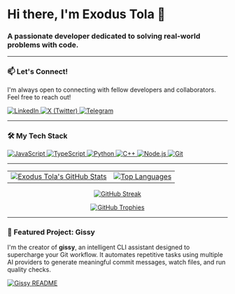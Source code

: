 # Hi there, I'm Exodus Tola 👋

### A passionate developer dedicated to solving real-world problems with code.

---

### 📫 Let's Connect!

I'm always open to connecting with fellow developers and collaborators. Feel free to reach out!

<p align="left">
  <a href="https://www.linkedin.com/in/exodus-tola" target="_blank">
    <img src="https://img.shields.io/badge/LinkedIn-0077B5?style=for-the-badge&logo=linkedin&logoColor=white" alt="LinkedIn">
  </a>
  <a href="https://x.com/Exodus_Tola" target="_blank">
    <img src="https://img.shields.io/badge/X_(Twitter)-000000?style=for-the-badge&logo=x&logoColor=white" alt="X (Twitter)">
  </a>
  <a href="https://t.me/Exodus_Tola" target="_blank">
    <img src="https://img.shields.io/badge/Telegram-2CA5E0?style=for-the-badge&logo=telegram&logoColor=white" alt="Telegram">
  </a>
</p>

---

### 🛠️ My Tech Stack

<p align="left">
  <a href="https://developer.mozilla.org/en-US/docs/Web/JavaScript" target="_blank" rel="noreferrer">
    <img src="https://img.shields.io/badge/JavaScript-ES6+-F7DF1E?style=for-the-badge&logo=javascript&logoColor=black" alt="JavaScript">
  </a>
  <a href="https://www.typescriptlang.org/" target="_blank" rel="noreferrer">
    <img src="https://img.shields.io/badge/TypeScript-3178C6?style=for-the-badge&logo=typescript&logoColor=white" alt="TypeScript">
  </a>
    <a href="https://www.python.org/" target="_blank" rel="noreferrer">
    <img src="https://img.shields.io/badge/Python-3776AB?style=for-the-badge&logo=python&logoColor=white" alt="Python">
  </a>
  <a href="https://isocpp.org/" target="_blank" rel="noreferrer">
    <img src="https://img.shields.io/badge/C%2B%2B-00599C?style=for-the-badge&logo=c%2B%2B&logoColor=white" alt="C++">
  </a>
  <a href="https://nodejs.org" target="_blank" rel="noreferrer">
    <img src="https://img.shields.io/badge/Node.js-20232A?style=for-the-badge&logo=node.js&logoColor=6DA55F" alt="Node.js">
  </a>
  <a href="https://git-scm.com/" target="_blank" rel="noreferrer">
    <img src="https://img.shields.io/badge/Git-F05032?style=for-the-badge&logo=git&logoColor=white" alt="Git">
  </a>
</p>

---

<table align="center">
  <tr>
    <td valign="top">
      <a href="https://github.com/anuraghazra/github-readme-stats">
        <img src="https://github-readme-stats.vercel.app/api?username=exodus-tola-mindCoder&show_icons=true&theme=dracula&hide_rank=false" alt="Exodus Tola's GitHub Stats" />
      </a>
    </td>
    <td valign="top">
      <a href="https://github.com/anuraghazra/github-readme-stats">
        <img src="https://github-readme-stats.vercel.app/api/top-langs/?username=exodus-tola-mindCoder&layout=compact&theme=dracula" alt="Top Languages" />
      </a>
    </td>
  </tr>
</table>

<p align="center">
  <a href="https://github.com/DenverCoder1/github-readme-streak-stats">
    <img src="https://github-readme-streak-stats.herokuapp.com/?user=exodus-tola-mindCoder&theme=dracula" alt="GitHub Streak" />
  </a>
</p>

<p align="center">
  <a href="https://github.com/ryo-ma/github-profile-trophy">
    <img src="https://github-profile-trophy.vercel.app/?username=exodus-tola-mindCoder&theme=dracula&column=7&margin-w=15&margin-h=15" alt="GitHub Trophies" />
  </a>
</p>

---

### 🌟 Featured Project: Gissy

I'm the creator of **gissy**, an intelligent CLI assistant designed to supercharge your Git workflow. It automates repetitive tasks using multiple AI providers to generate meaningful commit messages, watch files, and run quality checks.

[![Gissy README](https://github-readme-stats.vercel.app/api/pin/?username=exodus-tola-mindCoder&repo=gissy&theme=dracula&show_owner=true)](https://github.com/exodus-tola-mindCoder/gissy)
